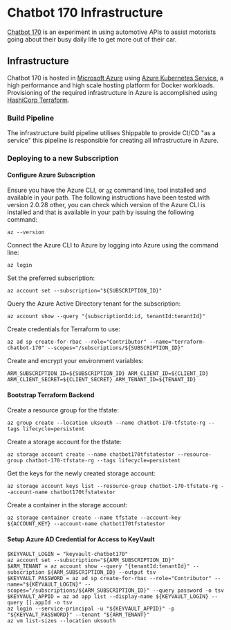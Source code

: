 # Chatbot 170 Infrastructure

[Chatbot 170][cb170-github] is an experiment in using automotive APIs to assist motorists going about their busy daily life to get more out of their car.

## Infrastructure

Chatbot 170 is hosted in [Microsoft Azure][azure] using [Azure Kubernetes Service][aks], a high performance and high scale hosting platform for Docker workloads.  Provisioning of the required infrastructure in Azure is accomplished using [HashiCorp Terraform][tf].

### Build Pipeline

The infrastructure build pipeline utilises Shippable to provide CI/CD "as a service" this pipeline is responsible for creating all infrastructure in Azure.

### Deploying to a new Subscription

#### Configure Azure Subscription

Ensure you have the Azure CLI, or [`az`][azcli] command line, tool installed and available in your path.  The following instructions have been tested with version 2.0.28 other, you can check which version of the Azure CLI is installed and that is available in your path by issuing the following command:

    az --version

Connect the Azure CLI to Azure by logging into Azure using the command line:

    az login

Set the preferred subscription:

    az account set --subscription="${SUBSCRIPTION_ID}"

Query the Azure Active Directory tenant for the subscription:

    az account show --query "{subscriptionId:id, tenantId:tenantId}"

Create credentials for Terraform to use:

    az ad sp create-for-rbac --role="Contributor" --name="terraform-chatbot-170" --scopes="/subscriptions/${SUBSCRIPTION_ID}"

Create and encrypt your environment variables:

    ARM_SUBSCRIPTION_ID=${SUBSCRIPTION_ID} ARM_CLIENT_ID=${CLIENT_ID} ARM_CLIENT_SECRET=${CLIENT_SECRET} ARM_TENANT_ID=${TENANT_ID}

#### Bootstrap Terraform Backend

Create a resource group for the tfstate:

    az group create --location uksouth --name chatbot-170-tfstate-rg --tags lifecycle=persistent

Create a storage account for the tfstate:

    az storage account create --name chatbot170tfstatestor --resource-group chatbot-170-tfstate-rg --tags lifecycle=persistent

Get the keys for the newly created storage account:

    az storage account keys list --resource-group chatbot-170-tfstate-rg --account-name chatbot170tfstatestor

Create a container in the storage account:

    az storage container create --name tfstate --account-key ${ACCOUNT_KEY} --account-name chatbot170tfstatestor


#### Setup Azure AD Credential for Access to KeyVault

    $KEYVAULT_LOGIN = "keyvault-chatbot170"
    az account set --subscription="${ARM_SUBSCRIPTION_ID}"
    $ARM_TENANT = az account show --query "{tenantId:tenantId}" --subscription ${ARM_SUBSCRIPTION_ID} --output tsv
    $KEYVAULT_PASSWORD = az ad sp create-for-rbac --role="Contributor" --name="${KEYVAULT_LOGIN}" --scopes="/subscriptions/${ARM_SUBSCRIPTION_ID}" --query password -o tsv
    $KEYVAULT_APPID = az ad app list --display-name ${KEYVAULT_LOGIN} --query [].appId -o tsv
    az login --service-principal -u "${KEYVAULT_APPID}" -p "${KEYVALT_PASSWORD}" --tenant "${ARM_TENANT}"
    az vm list-sizes --location uksouth

  [cb170-github]: https://github.com/RichardSlater/chatbot-170
  [azure]: https://azure.microsoft.com/en-gb/
  [aks]: https://www.google.co.uk/search?q=Azure+Kubernetes+Service
  [tf]: https://www.terraform.io/
  [azcli]: https://docs.microsoft.com/en-us/cli/azure/install-azure-cli
